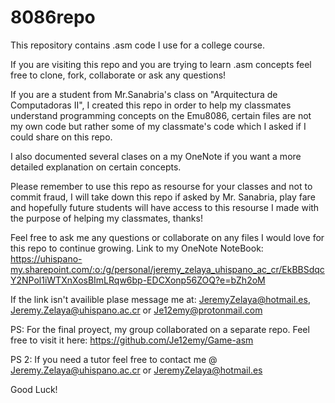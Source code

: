 # 8086repo
This repository contains .asm code I use for a college course.

If you are visiting this repo and you are trying to learn .asm concepts feel free to clone, fork, collaborate or ask any questions!

If you are a student from Mr.Sanabria's class on "Arquitectura de Computadoras II", I created this repo in order to help my classmates understand programming concepts on the Emu8086, certain files are not my own code but rather some of my classmate's code which I asked if I could share on this repo.

I also documented several clases on a my OneNote if you want a more detailed explanation on certain concepts.

Please remember to use this repo as resourse for your classes and not to commit fraud, I will take down this repo if asked by Mr. Sanabria, play fare and hopefully future students will have access to this resourse I made with the purpose of helping my classmates, thanks!

Feel free to ask me any questions or collaborate on any files I would love for this repo to continue growing.
Link to my OneNote NoteBook: https://uhispano-my.sharepoint.com/:o:/g/personal/jeremy_zelaya_uhispano_ac_cr/EkBBSdqcY2NPol1iWTXnXosBImLRqw6bp-EDCXonp56ZOQ?e=bZh2oM 

If the link isn't availible plase message me at: JeremyZelaya@hotmail.es, Jeremy.Zelaya@uhispano.ac.cr or Je12emy@protonmail.com

PS: For the final proyect, my group collaborated on a separate repo. Feel free to visit it here: https://github.com/Je12emy/Game-asm

PS 2: If you need a tutor feel free to contact me @ Jeremy.Zelaya@uhispano.ac.cr or JeremyZelaya@hotmail.es

Good Luck!
